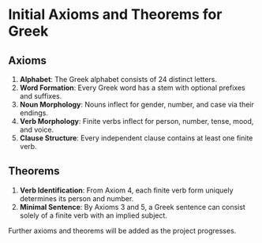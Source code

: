 # Initial Axioms and Theorems for Greek

## Axioms
1. **Alphabet**: The Greek alphabet consists of 24 distinct letters.
2. **Word Formation**: Every Greek word has a stem with optional prefixes and suffixes.
3. **Noun Morphology**: Nouns inflect for gender, number, and case via their endings.
4. **Verb Morphology**: Finite verbs inflect for person, number, tense, mood, and voice.
5. **Clause Structure**: Every independent clause contains at least one finite verb.

## Theorems
1. **Verb Identification**: From Axiom 4, each finite verb form uniquely determines its person and number.
2. **Minimal Sentence**: By Axioms 3 and 5, a Greek sentence can consist solely of a finite verb with an implied subject.

Further axioms and theorems will be added as the project progresses.
